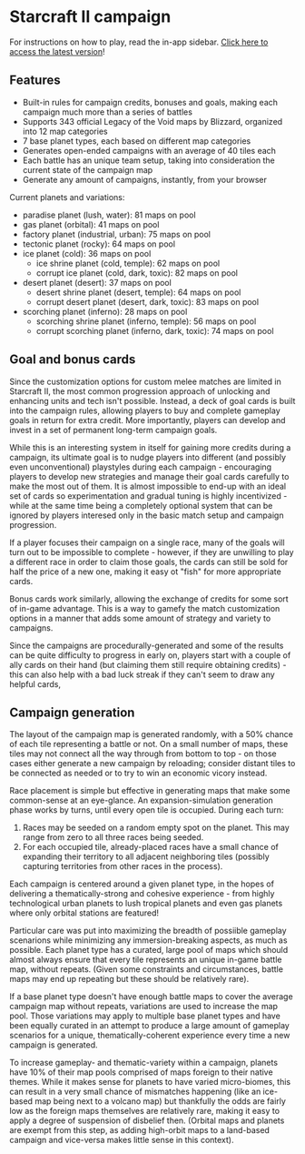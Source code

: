# Starcraft II campaign

For instructions on how to play, read the in-app sidebar. [Click here to access the latest version](https://tukkek.github.io/sc2-campaign/)!

## Features

* Built-in rules for campaign credits, bonuses and goals, making each campaign much more than a series of battles
* Supports 343 official Legacy of the Void maps by Blizzard, organized into 12 map categories
* 7 base planet types, each based on different map categories
* Generates open-ended campaigns with an average of 40 tiles each
* Each battle has an unique team setup, taking into consideration the current state of the campaign map
* Generate any amount of campaigns, instantly, from your browser

Current planets and variations:

* paradise planet (lush, water): 81 maps on pool
* gas planet (orbital): 41 maps on pool
* factory planet (industrial, urban): 75 maps on pool
* tectonic planet (rocky): 64 maps on pool
* ice planet (cold): 36 maps on pool
  * ice shrine planet (cold, temple): 62 maps on pool
  * corrupt ice planet (cold, dark, toxic): 82 maps on pool
* desert planet (desert): 37 maps on pool
  * desert shrine planet (desert, temple): 64 maps on pool
  * corrupt desert planet (desert, dark, toxic): 83 maps on pool
* scorching planet (inferno): 28 maps on pool
  * scorching shrine planet (inferno, temple): 56 maps on pool
  * corrupt scorching planet (inferno, dark, toxic): 74 maps on pool
  
## Goal and bonus cards

Since the customization options for custom melee matches are limited in Starcraft II, the most common progression approach of unlocking and enhancing units and tech isn't possible. Instead, a deck of goal cards is built into the campaign rules, allowing players to buy and complete gameplay goals in return for extra credit. More importantly, players can develop and invest in a set of permanent long-term campaign goals.

While this is an interesting system in itself for gaining more credits during a campaign, its ultimate goal is to nudge players into different (and possibly even unconventional) playstyles during each campaign - encouraging players to develop new strategies and manage their goal cards carefully to make the most out of them. It is almost impossible to end-up with an ideal set of cards so experimentation and gradual tuning is highly incentivized - while at the same time being a completely optional system that can be ignored by players interesed only in the basic match setup and campaign progression.

If a player focuses their campaign on a single race, many of the goals will turn out to be impossible to complete - however, if they are unwilling to play a different race in order to claim those goals, the cards can still be sold for half the price of a new one, making it easy ot "fish" for more appropriate cards.

Bonus cards work similarly, allowing the exchange of credits for some sort of in-game advantage. This is a way to gamefy the match customization options in a manner that adds some amount of strategy and variety to campaigns.

Since the campaigns are procedurally-generated and some of the results can be quite difficulty to progress in early on, players start with a couple of ally cards on their hand (but claiming them still require obtaining credits) - this can also help with a bad luck streak if they can't seem to draw any helpful cards,
 
## Campaign generation

The layout of the campaign map is generated randomly, with a 50% chance of each tile representing a battle or not. On a small number of maps, these tiles may not connect all the way through from bottom to top - on those cases either generate a new campaign by reloading; consider distant tiles to be connected as needed or to try to win an economic vicory instead. 

Race placement is simple but effective in generating maps that make some common-sense at an eye-glance. An expansion-simulation generation phase works by turns, until every open tile is occupied. During each turn:

1. Races may be seeded on a random empty spot on the planet. This may range from zero to all three races being seeded.
2. For each occupied tile, already-placed races have a small chance of expanding their territory to all adjacent neighboring tiles (possibly capturing territories from other races in the process).

Each campaign is centered around a given planet type, in the hopes of delivering a thematically-strong and cohesive experience - from highly technological urban planets to lush tropical planets and even gas planets where only orbital stations are featured!

Particular care was put into maximizing the breadth of possiible gameplay scenarions while minimizing any immersion-breaking aspects, as much as possible. Each planet type has a curated, large pool of maps which should almost always ensure that every tile represents an unique in-game battle map, without repeats. (Given some constraints and circumstances, battle maps may end up repeating but these should be relatively rare).

If a base planet type doesn't have enough battle maps to cover the average campaign map without repeats, variations are used to increase the map pool. Those variations may apply to multiple base planet types and have been equally curated in an attempt to produce a large amount of gameplay scenarios for a unique, thematically-coherent experience every time a new campaign is generated.

To increase gameplay- and thematic-variety within a campaign, planets have 10% of their map pools comprised of maps foreign to their native themes. While it makes sense for planets to have varied micro-biomes, this can result in a very small chance of mismatches happening (like an ice-based map being next to a volcano map) but thankfully the odds are fairly low as the foreign maps themselves are relatively rare, making it easy to apply a degree of suspension of disbelief then. (Orbital maps and planets are exempt from this step, as adding high-orbit maps to a land-based campaign and vice-versa makes little sense in this context).
